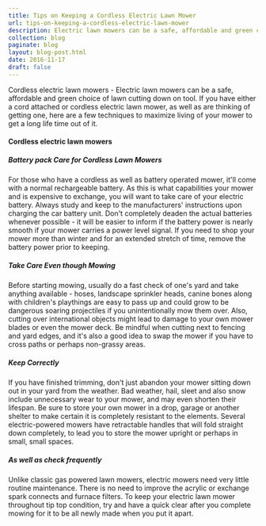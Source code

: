 ```yaml
---
title: Tips on Keeping a Cordless Electric Lawn Mower
url: tips-on-keeping-a-cordless-electric-lawn-mower
description: Electric lawn mowers can be a safe, affordable and green choice of lawn cutting down on tool.
collection: blog
paginate: blog
layout: blog-post.html
date: 2016-11-17
draft: false
---
```


Cordless electric lawn mowers - Electric lawn mowers can be a safe, affordable and green choice of lawn cutting down on tool. If you have either a cord attached or cordless electric lawn mower, as well as are thinking of getting one, here are a few techniques to maximize living of your mower to get a long life time out of it.
#### Cordless electric lawn mowers ####

##### Battery pack Care for Cordless Lawn Mowers #####
For those who have a cordless as well as battery operated mower, it'll come with a normal rechargeable battery. As this is what capabilities your mower and is expensive to exchange, you will want to take care of your electric battery. Always study and keep to the manufacturers' instructions upon charging the car battery unit. Don't completely deaden the actual batteries whenever possible - it will be easier to inform if the battery power is nearly smooth if your mower carries a power level signal. If you need to shop your mower more than winter and for an extended stretch of time, remove the battery power prior to keeping.

##### Take Care Even though Mowing #####
Before starting mowing, usually do a fast check of one's yard and take anything available - hoses, landscape sprinkler heads, canine bones along with children's playthings are easy to pass up and could grow to be dangerous soaring projectiles if you unintentionally mow them over. Also, cutting over international objects might lead to damage to your own mower blades or even the mower deck. Be mindful when cutting next to fencing and yard edges, and it's also a good idea to swap the mower if you have to cross paths or perhaps non-grassy areas.

##### Keep Correctly #####
If you have finished trimming, don't just abandon your mower sitting down out in your yard from the weather. Bad weather, hail, sleet and also snow include unnecessary wear to your mower, and may even shorten their lifespan. Be sure to store your own mower in a drop, garage or another shelter to make certain it is completely resistant to the elements. Several electric-powered mowers have retractable handles that will fold straight down completely, to lead you to store the mower upright or perhaps in small, small spaces.

##### As well as check frequently #####
Unlike classic gas powered lawn mowers, electric mowers need very little routine maintenance. There is no need to improve the acrylic or exchange spark connects and furnace filters. To keep your electric lawn mower throughout tip top condition, try and have a quick clear after you complete mowing for it to be all newly made when you put it apart. 


